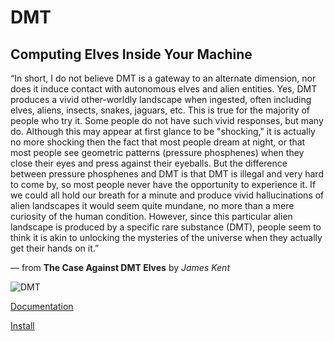 # DMT

## Computing Elves Inside Your Machine

“In short, I do not believe DMT is a gateway to an alternate dimension, nor does it induce contact with autonomous elves and alien entities. Yes, DMT produces a vivid other-worldly landscape when ingested, often including elves, aliens, insects, snakes, jaguars, etc. This is true for the majority of people who try it. Some people do not have such vivid responses, but many do. Although this may appear at first glance to be "shocking," it is actually no more shocking then the fact that most people dream at night, or that most people see geometric patterns (pressure phosphenes) when they close their eyes and press against their eyeballs. But the difference between pressure phosphenes and DMT is that DMT is illegal and very hard to come by, so most people never have the opportunity to experience it. If we could all hold our breath for a minute and produce vivid hallucinations of alien landscapes it would seem quite mundane, no more than a mere curiosity of the human condition. However, since this particular alien landscape is produced by a specific rare substance (DMT), people seem to think it is akin to unlocking the mysteries of the universe when they actually get their hands on it.”

— from __The Case Against DMT Elves__ by _James Kent_

![DMT](https://subcults.com/img/bitcells.jpg)

[Documentation](docs/README.md)

[Install](INSTALL.md)
